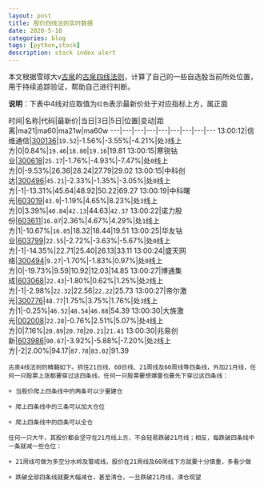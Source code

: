 ```yaml
---
layout: post
title: 股价四线法则实时数据
date: 2020-5-10
categories: blog
tags: [python,stock]
description: stock index alert
---
```



本文根据雪球大v[古泉](https://xueqiu.com/u/7148646888)的[古泉四线法则](https://xueqiu.com/7148646888/130498192)，计算了自己的一些自选股当前所处位置，用于持续追踪验证，帮助自己进行判断。

**说明**：下表中4线对应取值为`红色`表示最新价处于对应指标上方，属正面

时间|名称|代码|最新价|当日|3日|5日|位置|变动|距离|ma21|ma60|ma21w|ma60w
---|---|---|---|---|---|---|---|---
13:00:12|信维通信|[300136](https://xueqiu.com/S/SZ300136)|`19.52`|-1.56%|-3.55%|-4.21%|处`3`线上方|0|0.84%|`19.46`|`18.80`|`19.16`|19.81
13:00:15|寒锐钴业|[300618](https://xueqiu.com/S/SZ300618)|`25.17`|-1.76%|-4.93%|-7.47%|处`0`线上方|0|-9.53%|26.36|28.24|27.79|29.02
13:00:15|中科创达|[300496](https://xueqiu.com/S/SZ300496)|`45.21`|-2.33%|-1.35%|-3.05%|处`0`线上方|-1|-13.31%|45.64|48.92|50.22|69.27
13:00:19|中科曙光|[603019](https://xueqiu.com/S/SH603019)|`43.9`|-1.19%|4.65%|8.23%|处`3`线上方|0|3.39%|`40.84`|`42.13`|44.63|`42.37`
13:00:22|诺力股份|[603611](https://xueqiu.com/S/SH603611)|`16.07`|2.36%|4.67%|4.29%|处`1`线上方|1|-10.67%|`16.05`|18.32|18.44|19.51
13:00:25|华友钴业|[603799](https://xueqiu.com/S/SH603799)|`22.55`|-2.72%|-3.63%|-5.67%|处`0`线上方|-1|-14.35%|22.71|25.40|26.13|33.11
13:00:24|盛天网络|[300494](https://xueqiu.com/S/SZ300494)|`9.27`|-1.70%|-1.83%|0.97%|处`0`线上方|0|-19.73%|9.59|10.92|12.03|14.85
13:00:27|博通集成|[603068](https://xueqiu.com/S/SH603068)|`22.43`|-1.80%|0.62%|1.25%|处`2`线上方|-1|-2.98%|`22.32`|22.56|`22.22`|25.73
13:00:27|帝尔激光|[300776](https://xueqiu.com/S/SZ300776)|`48.77`|1.75%|3.75%|1.76%|处`3`线上方|1|-0.25%|`46.52`|`48.54`|`46.88`|54.39
13:00:30|大族激光|[002008](https://xueqiu.com/S/SZ002008)|`22.28`|-0.76%|2.51%|5.07%|处`4`线上方|0|7.16%|`20.89`|`20.70`|`20.21`|`21.41`
13:00:30|兆易创新|[603986](https://xueqiu.com/S/SH603986)|`90.67`|-3.92%|-5.88%|-7.20%|处`2`线上方|-2|2.00%|94.17|`87.78`|`83.02`|91.39

```
古泉4线法则的精髓如下。抓住21日线、60日线、21周线及60周线等四条线，外加21月线，任何一只股票上涨都要穿过这四条线，任何一只股票要想爆雷也要先下穿过这四条线：

+ 当股价爬上四条线中的两条可以少量建仓

+ 爬上四条线中的三条可以加大仓位

+ 爬上四条线中的四条可以全仓

任何一只大牛，其股价都会坚守在21月线上方，不会轻易跌破21月线；相反，每跌破四条线中一条就减一些仓位：

+ 21周线可做为多空分水岭及警戒线，股价在21周线及60周线下方就要十分慎重，多看少做

+ 跌破全部四条线就要大幅减仓，甚至清仓，一旦跌破21月线，清仓观望
```